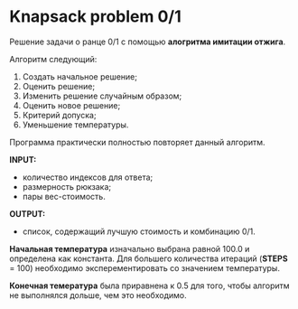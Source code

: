 # Knapsack problem 0/1
Решение задачи о ранце 0/1 с помощью **алогритма имитации отжига**.

Алгоритм следующий:

1. Создать начальное решение;
2. Оценить решение;
3. Изменить решение случайным образом;
4. Оценить новое решение;
5. Критерий допуска;
6. Уменьшение температуры.

Программа практически полностью повторяет данный алгоритм. 

**INPUT:**
- количество индексов для ответа;
- размерность рюкзака;
- пары вес-стоимость.

**OUTPUT:**
- список, содержащий лучшую стоимость и комбинацию 0/1.

**Начальная температура** изначально выбрана равной 100.0 и определена как константа. Для большего количества итераций (**STEPS** = 100) необходимо эксперементировать со значением температуры.  

**Конечная темература** была приравнена к 0.5 для того, чтобы алгоритм не выполнялся дольше, чем это необходимо.
